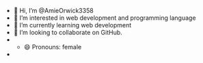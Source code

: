 - 👋 Hi, I’m @AmieOrwick3358
- 👀 I’m interested in web development and programming language
- 🌱 I’m currently learning web development
- 💞️ I’m looking to collaborate on GitHub.
- - 😄 Pronouns: female
- 

<!---
AmieOrwick3358/AmieOrwick3358 is a ✨ special ✨ repository because its `README.md` (this file) appears on your GitHub profile.
You can click the Preview link to take a look at your changes.
--->

